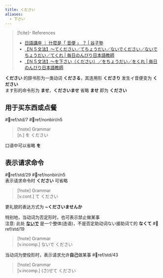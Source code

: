 ```yaml
---
title: ください
aliases:
  - 下さい
---
```

> [!cite]- References  
> - [日語講座 ｜ 什麼是「 音便 」 ？ | 谷子塾](https://yasuwangblog.com/onbin/)  
> - [【Ｎ５文法】～てください／てちょうだい／ないでください／ないでちょうだい／てくれ | 毎日のんびり日本語教師](https://mainichi-nonbiri.com/grammar/n5-tekudasai/)  
> - [【Ｎ５文法】～を下さい（ください）／をちょうだい／をくれ | 毎日のんびり日本語教師](https://mainichi-nonbiri.com/grammar/n5-wokudasai/)  

**ください** 的辞书形为一类动词 **くださる**，其连用形 **くださり** 发生イ音便变为 **ください**  
ます形的命令形为 **ませ**，**くださいませ** 省略 **ませ** 即为 **ください**  

## 用于买东西或点餐  

 #📖ref/std/7 #📖ref/nonbiri/n5  

> [!note] Grammar  
> [n.] を ください  

口语中可以省略 **を**  

## 表示请求命令  

 #📖ref/std/29 #📖ref/nonbiri/n5  
表示请求命令时 **ください** 可省略  

> [!note] Grammar  
> [v.cont.] て ください  

更礼貌的表达方式为 **~くださいませんか**  

特别地，当动词为否定形时，也可表示禁止做某事  
注意: 此处 [**ないで**](../auxi_verb/ない.md#ないで%20与%20なくて) 是一个整体(连语)，不是否定助动词ない接助词て的 **なくて**  #📖ref/std/19  

> [!note] Grammar  
> [v.incomp.] ないで ください  

当动词为使役形时，表示请求允许**自己**做某事 #📖ref/std/43  

> [!note] Grammar  
> [v.incomp.] (さ)せて ください  
